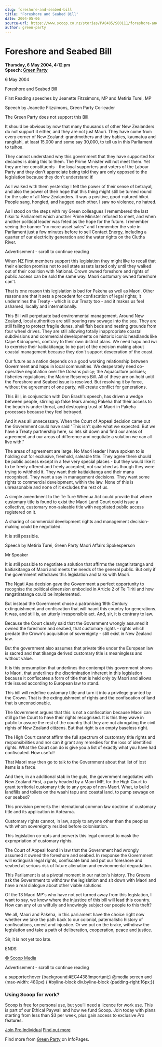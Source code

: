 ```yaml
---
slug: foreshore-and-seabed-bill
title: "Foreshore and Seabed Bill"
date: 2004-05-06
source-url: https://www.scoop.co.nz/stories/PA0405/S00111/foreshore-and-seabed-bill.htm
author: green-party
---
```

Foreshore and Seabed Bill
=========================

**Thursday, 6 May 2004, 4:12 pm**  
**Speech: [Green Party](https://info.scoop.co.nz/Green_Party)**

6 May 2004

Foreshore and Seabed Bill

First Reading speeches by Jeanette Fitzsimons, MP and Metiria Turei, MP

Speech by Jeanette Fitzsimons, Green Party Co-leader

The Green Party does not support this Bill.

It should be obvious by now that many thousands of other New Zealanders do not support it either, and they are not just Maori. They have come from every corner of New Zealand: grandmothers and tiny babies, kaumatua and rangitahi, at least 15,000 and some say 30,000, to tell us in this Parliament to taihoa.

They cannot understand why this government that they have supported for decades is doing this to them. The Prime Minister will not meet them. Yet they are her constituents - the loyal supporters and voters of the Labour Party and they don't appreciate being told they are only opposed to the legislation because they don't understand it!

As I walked with them yesterday I felt the power of their sense of betrayal, and also the power of their hope that this thing might still be turned round for the sake of all New Zealanders. It was a positive, good-natured hikoi. People sang, hongied, and hugged each other. I saw no violence, no hatred.

As I stood on the steps with my Green colleagues I remembered the last hikoi to Parliament which another Prime Minister refused to meet, and when another political leader was feted as the hope for the future. I remember seeing the banner "no more asset sales" and I remember the vote in Parliament just a few minutes before to sell Contact Energy, including a quarter of our electricity generation and the water rights on the Clutha River.

Advertisement - scroll to continue reading





When NZ First members support this legislation they might like to recall that their election promise not to sell state assets lasted only until they walked out of their coalition with National. Crown owned foreshore and rights of public access can be sold the same way. Maori customary owned foreshore can't.

That is one reason this legislation is bad for Pakeha as well as Maori. Other reasons are that it sets a precedent for confiscation of legal rights; it undermines the Treaty - which is our Treaty too - and it makes us feel ashamed, locally and internationally.

This Bill will perpetuate bad environmental management. Around New Zealand, local authorities are still pouring raw sewage into the sea. They are still failing to protect fragile dunes, shell fish beds and nesting grounds from four wheel drives. They are still allowing totally inappropriate coastal subdivisions and commercial developments on historic iconic headlands like Cape Kidnappers, contrary to their own district plans. We need hapu and iwi to exercise their kaitiakitanga; to be part of the decision making about coastal management because they don't support desecration of the coast.

Our future as a nation depends on a good working relationship between Government and hapu in local communities. We desperately need co-operative negotiation over the Oceans policy; the Aquaculture policies; fisheries regulations; the Marine Reserves Bill. All of these are on hold until the Foreshore and Seabed issue is resolved. But resolving it by force, without the agreement of one party, will create conflict for generations.

This Bill, in conjunction with Don Brash's speech, has driven a wedge between people, stirring up false fears among Pakeha that their access to the beach is under threat, and destroying trust of Maori in Pakeha processes because they feel betrayed.

And it was all unnecessary. When the Court of Appeal decision came out the Government could have said "This isn't quite what we expected. But we have a Treaty partnership here, so lets sit down and find our areas of agreement and our areas of difference and negotiate a solution we can all live with."

The areas of agreement are large. No Maori leader I have spoken to is holding out for exclusive, freehold, saleable title. They agree there should be public access except in a few very special places - but they would like it to be freely offered and freely accepted, not snatched as though they were trying to withhold it. They want their kaitiakitanga and their mana recognised. They want a say in management decisions. They want some rights to commercial development, within the law. None of this is unreasonable and none of it excludes the rest of us.

A simple amendment to the Te Ture Whenua Act could provide that where customary title is found to exist the Maori Land Court could issue a collective, customary non-saleable title with negotiated public access registered on it.

A sharing of commercial development rights and management decision-making could be negotiated.

It is still possible.

Speech by Metiria Turei, Green Party Maori Affairs Spokesperson

Mr Speaker

It is still possible to negotiate a solution that affirms the rangatiratanga and kaitiakitanga of Maori and meets the needs of the general public. But only if the government withdraws this legislation and talks with Maori.

The Ngati Apa decision gave the Government a perfect opportunity to recognise the political dimension embodied in Article 2 of Te Tiriti and how rangatiratanga could be implemented.

But instead the Government chose a patronising 19th Century extinguishment and confiscation that will haunt this country for generations. It was, and still is, an utterly irresponsible act. And, sir, it is contrary to law.

Because the Court clearly said that the Government wrongly assumed it owned the foreshore and seabed, that customary rights - rights which predate the Crown's acquisition of sovereignty - still exist in New Zealand law.

But the government also assumes that private title under the European law is sacred and that tikanga derived customary title is meaningless and without value.

It is this presumption that underlines the contempt this government shows to Maori, that underlines the discrimination inherent in this legislation because it confiscates a form of title that is held only by Maori and allows title issued according to European law to stand.

This bill will redefine customary title and turn it into a privilege granted by the Crown. That is the extinguishment of rights and the confiscation of land that is unconscionable.

The Government argues that this is not a confiscation because Maori can still go the Court to have their rights recognised. It is this they wave in public to assure the rest of the country that they are not abrogating the civil rights of New Zealand citizens. But that right is an empty baseless right.

The High Court cannot affirm the full spectrum of customary title rights and responsibilities and nor can it grant any remedies for the loss of identified rights. What the Court can do is give you a list of exactly what you have had confiscated. How useful!

That Maori may then go to talk to the Government about that list of lost items is a farce.

And then, in an additional stab in the guts, the government negotiates with New Zealand First, a party headed by a Maori MP, for the High Court to grant territorial customary title to any group of non-Maori. What, to build landfills and toilets on the waahi tapu and coastal land, to pump sewage on our seabed?

This provision perverts the international common law doctrine of customary title and its application in Aotearoa.

Customary rights cannot, in law, apply to anyone other than the peoples with whom sovereignty resided before colonisation.

This legislation co-opts and perverts this legal concept to mask the expropriation of customary rights.

The Court of Appeal found in law that the Government had wrongly assumed it owned the foreshore and seabed. In response the Government will extinguish legal rights, confiscate land and put our foreshore and seabed at serious risk of future alienation and environmental degradation.

This Parliament is at a pivotal moment in our nation's history. The Greens ask the Government to withdraw the legislation and sit down with Maori and have a real dialogue about other viable solutions.

Of the 13 Maori MP's who have not yet turned away from this legislation, I want to say, we know where the injustice of this bill will lead this country. How can any of us wilfully and knowingly subject our people to this theft?

We all, Maori and Pakeha, in this parliament have the choice right now whether we take the path back to our colonial, paternalistic history of confiscations, unrest and injustice. Or we put on the brake, withdraw the legislation and take a path of deliberation, cooperation, peace and justice.

Sir, it is not yet too late.

ENDS

[© Scoop Media](http://www.scoop.co.nz/about/terms.html)  

Advertisement - scroll to continue reading



a.supporter:hover {background:#EC4438!important;} @media screen and (max-width: 480px) { #byline-block div.byline-block {padding-right:16px;}}

### Using Scoop for work?

Scoop is free for personal use, but you’ll need a licence for work use. This is part of our Ethical Paywall and how we fund Scoop. Join today with plans starting from less than $3 per week, plus gain access to exclusive _Pro_ features.  
  
[Join Pro Individual](https://pro.scoop.co.nz/Individual/?from=ProIn24) [Find out more](https://pro.scoop.co.nz/using-scoop-for-work/?from=ProIn24)

Find more from [Green Party](https://info.scoop.co.nz/Green_Party) on InfoPages.